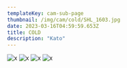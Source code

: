 ```yaml
---
templateKey: cam-sub-page
thumbnail: /img/cam/cold/SHL_1603.jpg
date: 2023-03-16T04:59:59.653Z
title: COLD
description: "Kato"
---
```



![x](/img/cam/cold/SHL_1603.jpg)
![x](/img/cam/cold/SHL_0289.jpg)
![x](/img/cam/cold/SHL_1628.jpg)
![x](/img/cam/cold/SHL_0296.jpg)